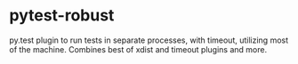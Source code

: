 pytest-robust
=============

py.test plugin to run tests in separate processes, with timeout, utilizing most of the machine. Combines best of xdist and timeout plugins and more.
